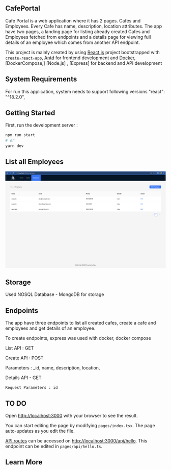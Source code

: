 ## CafePortal
Cafe Portal is a web application where it has 2 pages. Cafes and Employees. Every Cafe has name, description, location attributes.  The app have two pages, a landing page for listing already created Cafes and Employees fetched from endpoints and a details page for viewing full details of an employee which comes from another API endpoint.


This project is mainly created by using [React.js](https://reactjs.org/) project bootstrapped with [`create-react-app`](https://github.com/facebook/create-react-app), [Antd](https://ant.design/) for frontend development and [Docker](https://docs.docker.com/),[DockerCompose,] [Node.js] , [Express] for backend and API development


## System Requirements
For run this application, system needs to support following versions
"react": "^18.2.0",


## Getting Started

First, run the development server :

```bash
npm run start
# or
yarn dev
```

## List all Employees
![alt text](https://github.com/rahunanthanan/Cafe-Portal/blob/main/client/Screenshots/EmployeesPage.png)



## Storage

Used NOSQL Database - MongoDB  for storage


## Endpoints 
The app have three endpoints to list all created cafes, create a cafe and employees and get details of an employee.

To create endpoints, express was used with docker, docker compose

List API : GET
    
Create API : POST
    
   Parameters :   _id, name, description, location, 

Details API - GET
    
    Request Parameters : id



## TO DO


Open [http://localhost:3000](http://localhost:3000) with your browser to see the result.

You can start editing the page by modifying `pages/index.tsx`. The page auto-updates as you edit the file.

[API routes](https://nextjs.org/docs/api-routes/introduction) can be accessed on [http://localhost:3000/api/hello](http://localhost:3000/api/hello). This endpoint can be edited in `pages/api/hello.ts`.



## Learn More



